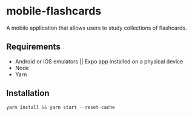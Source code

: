 # mobile-flashcards
A mobile application that allows users to study collections of flashcards.

## Requirements
   - Android or iOS emulators || Expo app installed on a physical device
   - Node
   - Yarn

## Installation
```js
yarn install && yarn start --reset-cache
```